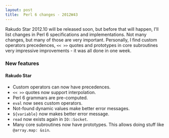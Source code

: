 ```yaml
---
layout: post
title:  Perl 6 changes - 2012W43
---
```

Rakudo Star 2012.10 will be released soon, but before that will happen,
I'll list changes in Perl 6 specifications and implementations. Not
many changes, but many of those are very important. Personally, I find
custom operators precedences, `<< >>` quotes and prototypes in core
subroutines very impressive improvements - it was all done in one week.  

### New features
#### Rakudo Star
* Custom operators can now have precedences.
* `<< >>` quotes now support interpolation.
* Perl 6 grammars are pre-computed.
* `eval` now sees custom operators.
* Not-found dynamic values make better error messages.
* `${variable}` now makes better error message.
* `read` now exists again in `IO::Socket`.
* Many core subroutines now have prototypes. This allows doing stuff
  like `@array.map: &sin`.
